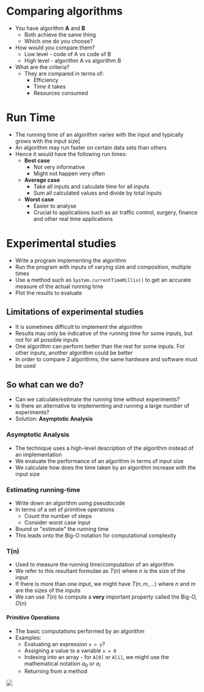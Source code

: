 
# Comparing algorithms

- You have algorithm **A** and **B**
	- Both achieve the same thing
	- Which one do you choose?
- How would you compare them?
	- Low level - code of A vs code of B
	- High level - algorithm A vs algorithm B
- What are the criteria?
	- They are compared in terms of:
		- Efficiency
		- Time it takes
		- Resources consumed


# Run Time

- The running time of an algorithm varies with the input and typically grows with the input size]
- An algorithm may run faster on certain data sets than others
- Hence it would have the following run times:
	- **Best case**
		- Not very informative
		- Might not happen very often
	- **Average case**
		- Take all inputs and calculate time for all inputs
		- Sum all calculated values and divide by total inputs
	- **Worst case**
		- Easier to analyse
		- Crucial to applications such as air traffic control, surgery, finance and other real time applications


# Experimental studies

- Write a program implementing the algorithm
- Run the program with inputs of varying size and composition, multiple times
- Use a method such as `System.currentTimeMillis()` to get an accurate measure of the actual running time
- Plot the results to evaluate

## Limitations of experimental studies

- It is sometimes difficult to implement the algorithm
- Results may only be indicative of the running time for some inputs, but not for all possible inputs
- One algorithm can perform better than the rest for some inputs. For other inputs, another algorithm could be better
- In order to compare 2 algorithms, the same hardware and software must be used


## So what can we do?

- Can we calculate/estimate the running time without experiments?
- Is there an alternative to implementing and running a large number of experiments?
- Solution: **Asymptotic Analysis**


### Asymptotic Analysis

- The technique uses a high-level description of the algorithm instead of an implementation
- We evaluate the performance of an algorithm in terms of input size
- We calculate how does the time taken by an algorithm increase with the input size


### Estimating running-time

- Write down an algorithm using pseudocode
- In terms of a set of primitive operations
	- Count the number of steps
	- Consider worst case input
- Bound or "estimate" the running time
- This leads onto the Big-O notation for computational complexity


### T(n)

- Used to measure the running time/computation of an algorithm
- We refer to this resultant formulae as $T(n)$ where $n$ is the size of the input
- If there is more than one input, we might have $T(n,m, ...)$ where $n$ and $m$ are the sizes of the inputs
- We can use $T(n)$ to compute a **very** important property called the Big-O, $O(n)$ 


#### Primitive Operations

- The basic computations performed by an algorithm
- Examples:
	- Evaluating an expression `x > y`?
	- Assigning a value to a variable `x = 0`
	- Indexing into an array -  for `A[0]` or `A[i]`, we might use the mathematical notation $a_0$ or $a_i$
	- Returning from a method

![](primitive.png)

